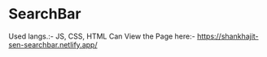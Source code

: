 # SearchBar
 Used langs.:- JS, CSS, HTML
Can View the Page here:-
https://shankhajit-sen-searchbar.netlify.app/
